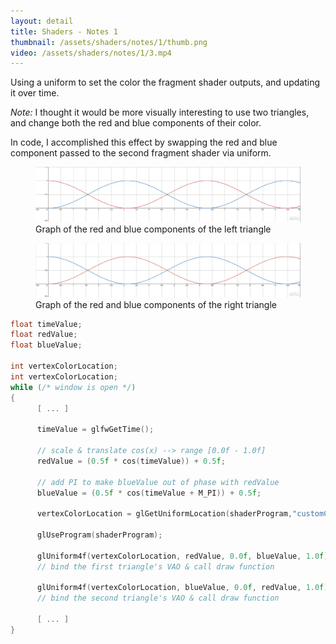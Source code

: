```yaml
---
layout: detail
title: Shaders - Notes 1
thumbnail: /assets/shaders/notes/1/thumb.png
video: /assets/shaders/notes/1/3.mp4
---
```


Using a uniform to set the color the fragment shader outputs, and updating it over time. 

*Note:* I thought it would be more visually interesting to use two triangles, and change both the red and blue components of their color. 

In code, I accomplished this effect by swapping the red and blue component passed to the second fragment shader via uniform. 

<figure>
    <img src="/assets/shaders/notes/1/1.png">
    <figcaption>
        Graph of the red and blue components of the left triangle
    </figcaption>
</figure>

<figure>
    <img src="/assets/shaders/notes/1/2.png">
    <figcaption>
        Graph of the red and blue components of the right triangle
    </figcaption>
</figure>


```c++
float timeValue; 
float redValue; 
float blueValue; 

int vertexColorLocation; 
int vertexColorLocation; 
while (/* window is open */) 
{ 
      [ ... ] 
      
      timeValue = glfwGetTime(); 
      
      // scale & translate cos(x) --> range [0.0f - 1.0f] 
      redValue = (0.5f * cos(timeValue)) + 0.5f; 
      
      // add PI to make blueValue out of phase with redValue 
      blueValue = (0.5f * cos(timeValue + M_PI)) + 0.5f; 
      
      vertexColorLocation = glGetUniformLocation(shaderProgram,"customColor"); 
      
      glUseProgram(shaderProgram); 
      
      glUniform4f(vertexColorLocation, redValue, 0.0f, blueValue, 1.0f); 
      // bind the first triangle's VAO & call draw function 
      
      glUniform4f(vertexColorLocation, blueValue, 0.0f, redValue, 1.0f); 
      // bind the second triangle's VAO & call draw function 
      
      [ ... ] 
}
```